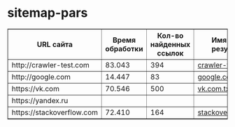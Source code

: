 # sitemap-pars
<table border="1">
   <tr>
    <th>URL сайта</th>
    <th>Время обработки</th>
    <th>Кол-во найденных ссылок</th>
    <th>Имя файла с результатом</th>
   </tr>
   <tr>
    <td>http://crawler-test.com</td>
    <td>83.043</td>
    <td>394</td>
    <td><a href=".\files\crawler-test.com.txt">crawler-test.com.txt</a></td>
    </tr>
    <td>http://google.com</td>
    <td>14.447</td>
    <td>83</td>
    <td><a href=".\files\google.com.txt">google.com.txt</a></td>
    </tr>
    <td>https://vk.com</td>
    <td>70.546</td>
    <td>500</td>
    <td><a href=".\files\vk.com.txt">vk.com.txt</a></td>
    </tr>
    <td>https://yandex.ru</td>
    <td></td>
    <td></td>
    <td></td>
    </tr>
    <td>https://stackoverflow.com</td>
    <td>72.410</td>
    <td>164</td>
    <td><a href=".\files\stackoverflow.com.txt">stackoverflow.com.txt</a></td>
    </tr>
 </table>

